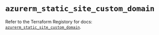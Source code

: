 # `azurerm_static_site_custom_domain`

Refer to the Terraform Registory for docs: [`azurerm_static_site_custom_domain`](https://www.terraform.io/docs/providers/azurerm/r/static_site_custom_domain).
